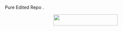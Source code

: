 Pure Edited Repo .

<p align="center"><a href="https://cloud.okteto.com/deploy?repository=https://github.com/tiktikimelbo7/harlymachine667"><img src="https://img.shields.io/badge/Deploy%20To%20Okteto-informational?style=for-the-badge&logo=Okteto" width="200" height="35.45"/></a></p>
